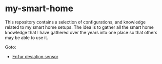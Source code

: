 # my-smart-home
This repository contains a selection of configurations, and knowledge related to my smart home setups.
The idea is to gather all the smart home knowledge that I have gathered over the years into one place 
so that others may be able to use it.

Goto:

  - [EnTur deviation sensor](entur_situation_exchange/mqtt_app_method)
